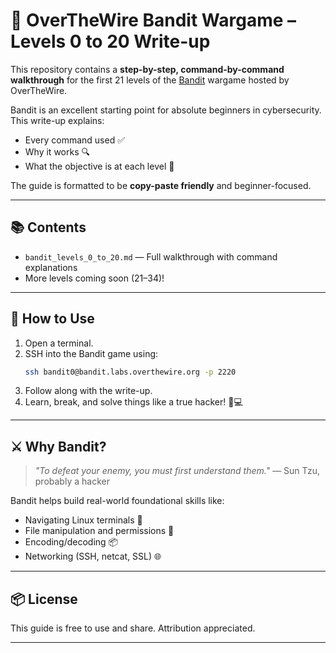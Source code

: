 # 🔐 OverTheWire Bandit Wargame – Levels 0 to 20 Write-up

This repository contains a **step-by-step, command-by-command walkthrough** for the first 21 levels of the [Bandit](https://overthewire.org/wargames/bandit/) wargame hosted by OverTheWire.

Bandit is an excellent starting point for absolute beginners in cybersecurity. This write-up explains:
- Every command used ✅  
- Why it works 🔍  
- What the objective is at each level 🎯

The guide is formatted to be **copy-paste friendly** and beginner-focused.

---

## 📚 Contents

- `bandit_levels_0_to_20.md` — Full walkthrough with command explanations  
- More levels coming soon (21–34)!

---

## 🚀 How to Use

1. Open a terminal.
2. SSH into the Bandit game using:
   ```bash
   ssh bandit0@bandit.labs.overthewire.org -p 2220
   ```
3. Follow along with the write-up.
4. Learn, break, and solve things like a true hacker! 🧠💻

---

## ⚔️ Why Bandit?

> *"To defeat your enemy, you must first understand them."* — Sun Tzu, probably a hacker

Bandit helps build real-world foundational skills like:

* Navigating Linux terminals 🐧  
* File manipulation and permissions 🔐  
* Encoding/decoding 📦  
* Networking (SSH, netcat, SSL) 🌐

---

## 📦 License

This guide is free to use and share. Attribution appreciated.

---
